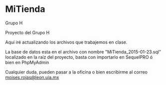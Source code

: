 # MiTienda
Grupo H

Proyecto del Grupo H

Aquí iré actualizando los archivos que trabajemos en clase.

La base de datos esta en el archivo con nombre "MiTienda_2015-01-23.sql" localizado en la raíz del proyecto, basta con importarlo en SequelPRO ó bien en PhpMyAdmin

Cualquier duda, pueden pasar a la oficina o bien escribirme al correo moises.rojas@leon.uia.mx
